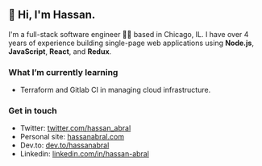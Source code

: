 ## 👋 Hi, I'm Hassan. 

I'm a full-stack software engineer 👨‍💻  based in Chicago, IL. I have over 4 years of experience building single-page web applications using **Node.js**, **JavaScript**, **React**, and **Redux**.
### What I’m currently learning

- Terraform and Gitlab CI in managing cloud infrastructure.

### Get in touch
- Twitter: [twitter.com/hassan_abral](https://twitter.com/hassan_abral)
- Personal site: [hassanabral.com](https://hassanabral.com)
- Dev.to: [dev.to/hassanabral](https://dev.to/hassanabral)
- Linkedin: [linkedin.com/in/hassan-abral](https://www.linkedin.com/in/hassan-abral)
<!--
**hassanabral/hassanabral** is a ✨ _special_ ✨ repository because its `README.md` (this file) appears on your GitHub profile.
